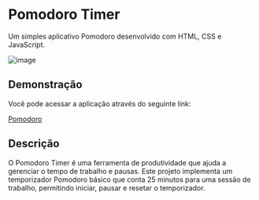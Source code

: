 # Pomodoro Timer

Um simples aplicativo Pomodoro desenvolvido com HTML, CSS e JavaScript.

![image](https://github.com/user-attachments/assets/eef70730-6682-4930-9805-f9f701bdad19)

## Demonstração

Você pode acessar a aplicação através do seguinte link:

[Pomodoro](https://carolinacamposs.github.io/pomodoro/)

## Descrição

O Pomodoro Timer é uma ferramenta de produtividade que ajuda a gerenciar o tempo de trabalho e pausas. Este projeto implementa um temporizador Pomodoro básico que conta 25 minutos para uma sessão de trabalho, permitindo iniciar, pausar e resetar o temporizador.
